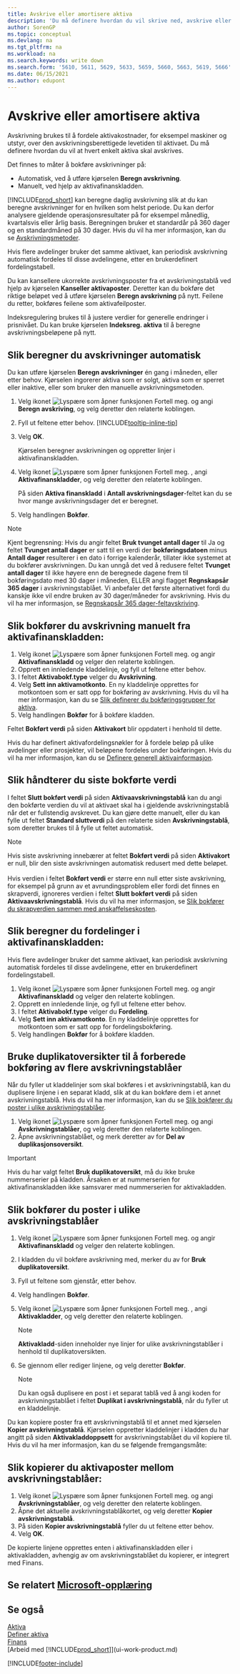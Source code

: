 ```yaml
---
title: Avskrive eller amortisere aktiva
description: 'Du må definere hvordan du vil skrive ned, avskrive eller amortisering hvert aktiva, for eksempel maskiner og utstyr, over avskrivningstiden.'
author: SorenGP
ms.topic: conceptual
ms.devlang: na
ms.tgt_pltfrm: na
ms.workload: na
ms.search.keywords: write down
ms.search.form: '5610, 5611, 5629, 5633, 5659, 5660, 5663, 5619, 5666'
ms.date: 06/15/2021
ms.author: edupont
---
```

# Avskrive eller amortisere aktiva

Avskrivning brukes til å fordele aktivakostnader, for eksempel maskiner og utstyr, over den avskrivningsberettigede levetiden til aktivaet. Du må definere hvordan du vil at hvert enkelt aktiva skal avskrives.  

 Det finnes to måter å bokføre avskrivninger på:  

* Automatisk, ved å utføre kjørselen **Beregn avskrivning**.  
* Manuelt, ved hjelp av aktivafinanskladden.  

[!INCLUDE[prod_short](includes/prod_short.md)] kan beregne daglig avskrivning slik at du kan beregne avskrivninger for en hvilken som helst periode. Du kan derfor analysere gjeldende operasjonsresultater på for eksempel månedlig, kvartalsvis eller årlig basis. Beregningen bruker et standardår på 360 dager og en standardmåned på 30 dager. Hvis du vil ha mer informasjon, kan du se [Avskrivningsmetoder](fa-depreciation-methods.md).  

Hvis flere avdelinger bruker det samme aktivaet, kan periodisk avskrivning automatisk fordeles til disse avdelingene, etter en brukerdefinert fordelingstabell.  

Du kan kansellere ukorrekte avskrivningsposter fra et avskrivningstablå ved hjelp av kjørselen **Kanseller aktivaposter**. Deretter kan du bokføre det riktige beløpet ved å utføre kjørselen **Beregn avskrivning** på nytt. Feilene du retter, bokføres feilene som aktivafeilposter.  

Indeksregulering brukes til å justere verdier for generelle endringer i prisnivået. Du kan bruke kjørselen **Indeksreg. aktiva** til å beregne avskrivningsbeløpene på nytt.  

## Slik beregner du avskrivninger automatisk

Du kan utføre kjørselen **Beregn avskrivninger** én gang i måneden, eller etter behov. Kjørselen ingorerer aktiva som er solgt, aktiva som er sperret eller inaktive, eller som bruker den manuelle avskrivningsmetoden.  

1. Velg ikonet ![Lyspære som åpner funksjonen Fortell meg.](media/ui-search/search_small.png "Fortell hva du vil gjøre") og angi **Beregn avskriving**, og velg deretter den relaterte koblingen.  
2. Fyll ut feltene etter behov. [!INCLUDE[tooltip-inline-tip](includes/tooltip-inline-tip_md.md)]  
3. Velg **OK**.  

    Kjørselen beregner avskrivningen og oppretter linjer i aktivafinanskladden.

4. Velg ikonet ![Lyspære som åpner funksjonen Fortell meg.](media/ui-search/search_small.png "Fortell hva du vil gjøre") , angi **Aktivafinanskladder**, og velg deretter den relaterte koblingen.  

    På siden **Aktiva finanskladd** i **Antall avskrivningsdager**-feltet kan du se hvor mange avskrivningsdager det er beregnet.  
5. Velg handlingen **Bokfør**.  

> [!NOTE]
> Kjent begrensning: Hvis du angir feltet **Bruk tvunget antall dager** til Ja og feltet **Tvunget antall dager** er satt til en verdi der **bokføringsdatoen** minus **Antall dager** resulterer i en dato i forrige kalenderår, tillater ikke systemet at du bokfører avskrivningen.
> Du kan unngå det ved å redusere feltet **Tvunget antall dager** til ikke høyere enn de beregnede dagene frem til bokføringsdato med 30 dager i måneden, ELLER angi flagget **Regnskapsår 365 dager** i avskrivningstablået.
> Vi anbefaler det første alternativet fordi du kanskje ikke vil endre bruken av 30 dager/måneder for avskrivning. Hvis du vil ha mer informasjon, se [Regnskapsår 365 dager-feltavskriving](fa-how-setup-depreciation.md#fiscal-year-365-days-field-depreciation).


## Slik bokfører du avskrivning manuelt fra aktivafinanskladden:

1. Velg ikonet ![Lyspære som åpner funksjonen Fortell meg.](media/ui-search/search_small.png "Fortell hva du vil gjøre") og angir **Aktivafinanskladd** og velger den relaterte koblingen.  
2. Opprett en innledende kladdelinje, og fyll ut feltene etter behov.  
3. I feltet **Aktivabokf.type** velger du **Avskrivning**.  
4. Velg **Sett inn aktivamotkonto**. En ny kladdelinje opprettes for motkontoen som er satt opp for bokføring av avskrivning. Hvis du vil ha mer informasjon, kan du se [Slik definerer du bokføringsgrupper for aktiva](fa-how-setup-general.md#to-set-up-fixed-asset-posting-groups).
5. Velg handlingen **Bokfør** for å bokføre kladden.  

Feltet **Bokført verdi** på siden **Aktivakort** blir oppdatert i henhold til dette.

Hvis du har definert aktivafordelingsnøkler for å fordele beløp på ulike avdelinger eller prosjekter, vil beløpene fordeles under bokføringen. Hvis du vil ha mer informasjon, kan du se [Definere generell aktivainformasjon](fa-how-setup-general.md).  

## Slik håndterer du siste bokførte verdi

I feltet **Slutt bokført verdi** på siden **Aktivaavskrivningstablå** kan du angi den bokførte verdien du vil at aktivaet skal ha i gjeldende avskrivningstablå når det er fullstendig avskrevet. Du kan gjøre dette manuelt, eller du kan fylle ut feltet **Standard sluttverdi** på den relaterte siden **Avskrivningstablå**, som deretter brukes til å fylle ut feltet automatisk.

> [!NOTE]
> Hvis siste avskrivning innebærer at feltet **Bokført verdi** på siden **Aktivakort** er null, blir den siste avskrivningen automatisk redusert med dette beløpet.<br /><br />
> Hvis verdien i feltet **Bokført verdi** er større enn null etter siste avskrivning, for eksempel på grunn av et avrundingsproblem eller fordi det finnes en skrapverdi, ignoreres verdien i feltet **Slutt bokført verdi** på siden **Aktivaavskrivningstablå**. Hvis du vil ha mer informasjon, se [Slik bokfører du skrapverdien sammen med anskaffelseskosten](fa-how-acquire.md#to-post-the-salvage-value-together-with-the-acquisition-cost).

## Slik beregner du fordelinger i aktivafinanskladden:

Hvis flere avdelinger bruker det samme aktivaet, kan periodisk avskrivning automatisk fordeles til disse avdelingene, etter en brukerdefinert fordelingstabell.  

1. Velg ikonet ![Lyspære som åpner funksjonen Fortell meg.](media/ui-search/search_small.png "Fortell hva du vil gjøre") og angir **Aktivafinanskladd** og velger den relaterte koblingen.  
2. Opprett en innledende linje, og fyll ut feltene etter behov.
3. I feltet **Aktivabokf.type** velger du **Fordeling**.  
4. Velg **Sett inn aktivamotkonto**. En ny kladdelinje opprettes for motkontoen som er satt opp for fordelingsbokføring.  
5. Velg handlingen **Bokfør** for å bokføre kladden.  

## Bruke duplikatoversikter til å forberede bokføring av flere avskrivningstablåer

Når du fyller ut kladdelinjer som skal bokføres i et avskrivningstablå, kan du duplisere linjene i en separat kladd, slik at du kan bokføre dem i et annet avskrivningstablå. Hvis du vil ha mer informasjon, kan du se [Slik bokfører du poster i ulike avskrivningstablåer](fa-how-depreciate-amortize.md#to-post-entries-to-different-depreciation-books).

1. Velg ikonet ![Lyspære som åpner funksjonen Fortell meg.](media/ui-search/search_small.png "Fortell hva du vil gjøre") og angi **Avskrivningstablåer**, og velg deretter den relaterte koblingen.  
2. Åpne avskrivningstablået, og merk deretter av for **Del av duplikasjonsoversikt**.  

> [!IMPORTANT]  
>   Hvis du har valgt feltet **Bruk duplikatoversikt**, må du ikke bruke nummerserier på kladden. Årsaken er at nummerserien for aktivafinanskladden ikke samsvarer med nummerserien for aktivakladden.  

## Slik bokfører du poster i ulike avskrivningstablåer

1. Velg ikonet ![Lyspære som åpner funksjonen Fortell meg.](media/ui-search/search_small.png "Fortell hva du vil gjøre") og angir **Aktivafinanskladd** og velger den relaterte koblingen.  
2. I kladden du vil bokføre avskrivning med, merker du av for **Bruk duplikatoversikt**.  
3. Fyll ut feltene som gjenstår, etter behov.  
4. Velg handlingen **Bokfør**.  
5. Velg ikonet ![Lyspære som åpner funksjonen Fortell meg.](media/ui-search/search_small.png "Fortell hva du vil gjøre") , angi **Aktivakladder**, og velg deretter den relaterte koblingen.  

    > [!NOTE]  
    >   **Aktivakladd**-siden inneholder nye linjer for ulike avskrivningstablåer i henhold til duplikatoversikten.  
6. Se gjennom eller rediger linjene, og velg deretter **Bokfør**.  

    > [!NOTE]  
    >   Du kan også duplisere en post i et separat tablå ved å angi koden for avskrivningstablået i feltet **Duplikat i avskrivningstablå**, når du fyller ut en kladdelinje.  

Du kan kopiere poster fra ett avskrivningstablå til et annet med kjørselen **Kopier avskrivningstablå**. Kjørselen oppretter kladdelinjer i kladden du har angitt på siden **Aktivakladdoppsett** for avskrivningstablået du vil kopiere til. Hvis du vil ha mer informasjon, kan du se følgende fremgangsmåte:  

## Slik kopierer du aktivaposter mellom avskrivningstablåer:

1. Velg ikonet ![Lyspære som åpner funksjonen Fortell meg.](media/ui-search/search_small.png "Fortell hva du vil gjøre") og angi **Avskrivningstablåer**, og velg deretter den relaterte koblingen.  
2. Åpne det aktuelle avskrivningstablåkortet, og velg deretter **Kopier avskrivningstablå**.  
3. På siden **Kopier avskrivningstablå** fyller du ut feltene etter behov.  
4. Velg **OK**.  

De kopierte linjene opprettes enten i aktivafinanskladden eller i aktivakladden, avhengig av om avskrivningstablået du kopierer, er integrert med Finans.  

## Se relatert [Microsoft-opplæring](/training/modules/calculate-post-depreciations/)

## Se også

[Aktiva](fa-manage.md)  
[Definer aktiva](fa-setup.md)  
[Finans](finance.md)  
[Arbeid med [!INCLUDE[prod_short](includes/prod_short.md)]](ui-work-product.md)  


[!INCLUDE[footer-include](includes/footer-banner.md)]
